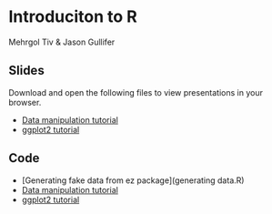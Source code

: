 # Introduciton to R

Mehrgol Tiv & Jason Gullifer

## Slides
Download and open the following files to view presentations in your browser.

- [Data manipulation tutorial](data_manipulation.html)
- [ggplot2 tutorial](ggplot_tutorial.html)

## Code
- [Generating fake data from ez package](generating data.R)
- [Data manipulation tutorial](data_manipulation.R)
- [ggplot2 tutorial](ggplot_tutorial.R)
